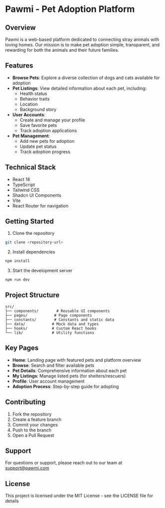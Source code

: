 
# Pawmi - Pet Adoption Platform

## Overview

Pawmi is a web-based platform dedicated to connecting stray animals with loving homes. Our mission is to make pet adoption simple, transparent, and rewarding for both the animals and their future families.

## Features

- **Browse Pets**: Explore a diverse collection of dogs and cats available for adoption
- **Pet Listings**: View detailed information about each pet, including:
  - Health status
  - Behavior traits
  - Location
  - Background story
- **User Accounts**: 
  - Create and manage your profile
  - Save favorite pets
  - Track adoption applications
- **Pet Management**:
  - Add new pets for adoption
  - Update pet status
  - Track adoption progress

## Technical Stack

- React 18
- TypeScript
- Tailwind CSS
- Shadcn UI Components
- Vite
- React Router for navigation

## Getting Started

1. Clone the repository
```bash
git clone <repository-url>
```

2. Install dependencies
```bash
npm install
```

3. Start the development server
```bash
npm run dev
```

## Project Structure

```
src/
├── components/        # Reusable UI components
├── pages/            # Page components
├── constants/        # Constants and static data
├── data/            # Mock data and types
├── hooks/           # Custom React hooks
└── lib/             # Utility functions
```

## Key Pages

- **Home**: Landing page with featured pets and platform overview
- **Browse**: Search and filter available pets
- **Pet Details**: Comprehensive information about each pet
- **My Listings**: Manage listed pets (for shelters/rescuers)
- **Profile**: User account management
- **Adoption Process**: Step-by-step guide for adopting

## Contributing

1. Fork the repository
2. Create a feature branch
3. Commit your changes
4. Push to the branch
5. Open a Pull Request

## Support

For questions or support, please reach out to our team at [support@pawmi.com](mailto:support@pawmi.com)

## License

This project is licensed under the MIT License - see the LICENSE file for details

